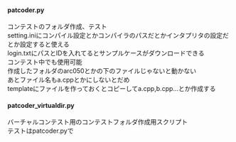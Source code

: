 #### patcoder.py
コンテストのフォルダ作成、テスト  
setting.iniにコンパイル設定とかコンパイラのパスだとかインタプリタの設定だとか設定すると使える  
login.txtにパスとIDを入れてるとサンプルケースがダウンロードできる  
コンテスト中でも使用可能  
作成したフォルダのarc050とかの下のファイルじゃないと動かない  
あとファイル名もa.cppとかにしないとだめ  
templateにファイルを作っておくとコピーしてa.cpp,b.cpp...とか作成する  
#### patcoder_virtualdir.py
バーチャルコンテスト用のコンテストフォルダ作成用スクリプト  
テストはpatcoder.pyで  



